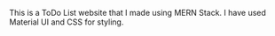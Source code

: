 This is a ToDo List website that I made using MERN Stack. I have used Material UI and CSS for styling. 
